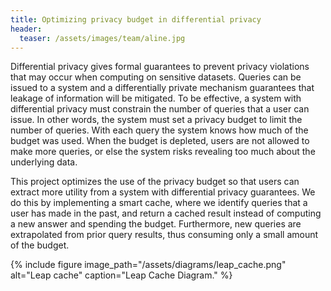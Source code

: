 ```yaml
---
title: Optimizing privacy budget in differential privacy
header:
  teaser: /assets/images/team/aline.jpg
---
```


Differential privacy gives formal guarantees to prevent privacy violations that may occur when computing on sensitive datasets. Queries can be issued to a system and a differentially private mechanism guarantees that leakage of information will be mitigated. To be effective, a system with differential privacy must constrain the number of queries that a user can issue. In other words, the system must set a privacy budget to limit  the number of queries. With each query the system knows how much of the budget was used. When the budget is depleted, users are not allowed to make more queries, or else the system risks revealing too much about the underlying data.

This project optimizes the use of the privacy budget so that users can extract more utility from a system with differential privacy guarantees. We do this by implementing a smart cache, where we identify queries that a user has made in the past, and return a cached result instead of computing a new answer and spending the budget. Furthermore, new queries are extrapolated from prior query results, thus consuming only a small amount of the budget.

{% include figure image_path="/assets/diagrams/leap_cache.png" alt="Leap cache" caption="Leap Cache Diagram." %}
